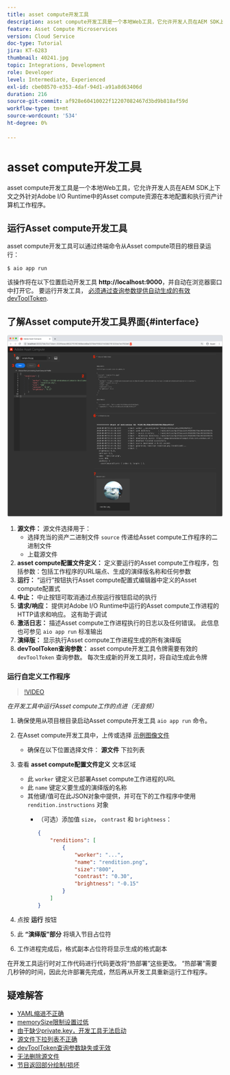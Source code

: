 ```yaml
---
title: asset compute开发工具
description: asset compute开发工具是一个本地Web工具，它允许开发人员在AEM SDK上下文之外针对Adobe I/O Runtime中的Asset compute资源在本地配置和执行资产计算机工作程序。
feature: Asset Compute Microservices
version: Cloud Service
doc-type: Tutorial
jira: KT-6283
thumbnail: 40241.jpg
topic: Integrations, Development
role: Developer
level: Intermediate, Experienced
exl-id: cbe08570-e353-4daf-94d1-a91a8d63406d
duration: 216
source-git-commit: af928e60410022f12207082467d3bd9b818af59d
workflow-type: tm+mt
source-wordcount: '534'
ht-degree: 0%

---
```


# asset compute开发工具

asset compute开发工具是一个本地Web工具，它允许开发人员在AEM SDK上下文之外针对Adobe I/O Runtime中的Asset compute资源在本地配置和执行资产计算机工作程序。

## 运行Asset compute开发工具

asset compute开发工具可以通过终端命令从Asset compute项目的根目录运行：

```
$ aio app run
```

该操作将在以下位置启动开发工具 __http://localhost:9000__，并自动在浏览器窗口中打开它。 要运行开发工具， [必须通过查询参数提供自动生成的有效devToolToken](#troubleshooting__devtooltoken).

## 了解Asset compute开发工具界面{#interface}

![asset compute开发工具](./assets/development-tool/asset-compute-dev-tool.png)

1. __源文件：__ 源文件选择用于：
   + 选择充当的资产二进制文件 `source` 传递给Asset compute工作程序的二进制文件
   + 上载源文件
1. __asset compute配置文件定义：__ 定义要运行的Asset compute工作程序，包括参数：包括工作程序的URL端点、生成的演绎版名称和任何参数
1. __运行：__ “运行”按钮执行Asset compute配置式编辑器中定义的Asset compute配置式
1. __中止：__ 中止按钮可取消通过点按运行按钮启动的执行
1. __请求/响应：__ 提供对Adobe I/O Runtime中运行的Asset compute工作进程的HTTP请求和响应。 这有助于调试
1. __激活日志：__ 描述Asset compute工作进程执行的日志以及任何错误。 此信息也可参见 `aio app run` 标准输出
1. __演绎版：__ 显示执行Asset compute工作进程生成的所有演绎版
1. __devToolToken查询参数：__ asset compute开发工具令牌需要有效的 `devToolToken` 查询参数。 每次生成新的开发工具时，将自动生成此令牌

### 运行自定义工作程序

>[!VIDEO](https://video.tv.adobe.com/v/40241?quality=12&learn=on)

_在开发工具中运行Asset compute工作的点进（无音频）_

1. 确保使用从项目根目录启动Asset compute开发工具 `aio app run` 命令。
1. 在Asset compute开发工具中，上传或选择 [示例图像文件](../assets/samples/sample-file.jpg)
   + 确保在以下位置选择文件： __源文件__ 下拉列表
1. 查看 __asset compute配置文件定义__ 文本区域
   + 此 `worker` 键定义已部署Asset compute工作进程的URL
   + 此 `name` 键定义要生成的演绎版的名称
   + 其他键/值可在此JSON对象中提供，并可在下的工作程序中使用 `rendition.instructions` 对象
      + （可选）添加值 `size`， `contrast` 和 `brightness`：

        ```json
        {
            "renditions": [
                {
                    "worker": "...",
                    "name": "rendition.png",
                    "size":"800",
                    "contrast": "0.30",
                    "brightness": "-0.15"
                }
            ]
        }
        ```

1. 点按 __运行__ 按钮
1. 此 __“演绎版”部分__ 将填入节目占位符
1. 工作进程完成后，格式副本占位符将显示生成的格式副本

在开发工具运行时对工作代码进行代码更改将“热部署”这些更改。 “热部署”需要几秒钟的时间，因此允许部署先完成，然后再从开发工具重新运行工作程序。

## 疑难解答

+ [YAML缩进不正确](../troubleshooting.md#incorrect-yaml-indentation)
+ [memorySize限制设置过低](../troubleshooting.md#memorysize-limit-is-set-too-low)
+ [由于缺少private.key，开发工具无法启动](../troubleshooting.md#missing-private-key)
+ [源文件下拉列表不正确](../troubleshooting.md#source-files-dropdown-incorrect)
+ [devToolToken查询参数缺失或无效](../troubleshooting.md#missing-or-invalid-devtooltoken-query-parameter)
+ [无法删除源文件](../troubleshooting.md#unable-to-remove-source-files)
+ [节目返回部分绘制/损坏](../troubleshooting.md#rendition-returned-partially-drawn-or-corrupt)

